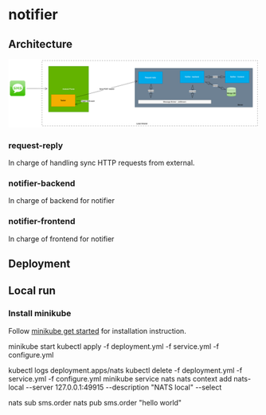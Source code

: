 # notifier

## Architecture

![Architecture](docs/img/architecture.png)

### request-reply
In charge of handling sync HTTP requests from external.

### notifier-backend
In charge of backend for notifier

### notifier-frontend
In charge of frontend for notifier

## Deployment

## Local run

### Install minikube
Follow [minikube get started](https://minikube.sigs.k8s.io/docs/start/) for installation instruction. 

minikube start
kubectl apply -f deployment.yml -f service.yml -f configure.yml


kubectl logs deployment.apps/nats
kubectl delete -f deployment.yml -f service.yml -f configure.yml
minikube service nats
nats context add nats-local --server 127.0.0.1:49915 --description "NATS local" --select

nats sub sms.order
nats pub sms.order "hello world" 
